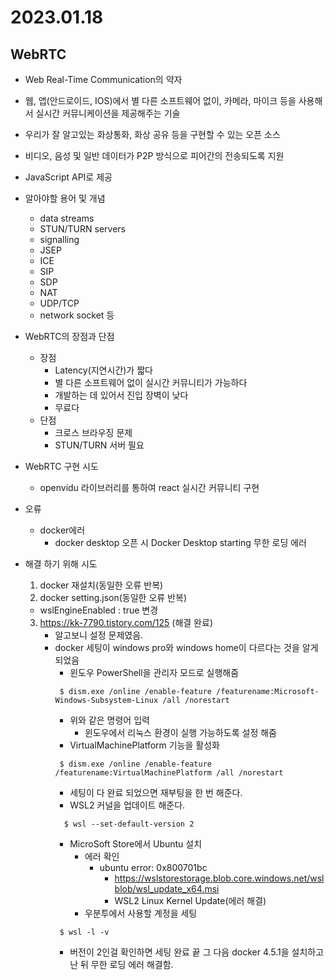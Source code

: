 # 2023.01.18

## WebRTC

- Web Real-Time Communication의 약자
- 웹, 앱(안드로이드, IOS)에서 별 다른 소프트웨어 없이, 카메라, 마이크 등을 사용해서 실시간 커뮤니케이션을 제공해주는 기술
- 우리가 잘 알고있는 화상통화, 화상 공유 등을 구현할 수 있는 오픈 소스
- 비디오, 음성 및 일반 데이터가 P2P 방식으로 피어간의 전송되도록 지원
- JavaScript API로 제공
- 알아야할 용어 및 개념

  - data streams
  - STUN/TURN servers
  - signalling
  - JSEP
  - ICE
  - SIP
  - SDP
  - NAT
  - UDP/TCP
  - network socket 등

- WebRTC의 장점과 단점

  - 장점
    - Latency(지연시간)가 짧다
    - 별 다른 소프트웨어 없이 실시간 커뮤니티가 가능하다
    - 개발하는 데 있어서 진입 장벽이 낮다
    - 무료다
  - 단점
    - 크로스 브라우징 문제
    - STUN/TURN 서버 필요

- WebRTC 구현 시도
  - openvidu 라이브러리를 통하여 react 실시간 커뮤니티 구현
- 오류
  - docker에러
    - docker desktop 오픈 시 Docker Desktop starting 무한 로딩 에러
- 해결 하기 위해 시도
  1. docker 재설치(동일한 오류 반복)
  2. docker setting.json(동일한 오류 반복)
  - wslEngineEnabled : true 변경
  3. https://kk-7790.tistory.com/125 (해결 완료)
     - 알고보니 설정 문제였음.
     - docker 세팅이 windows pro와 windows home이 다르다는 것을 알게 되었음
       - 윈도우 PowerShell을 관리자 모드로 실행해줌
       ```
        $ dism.exe /online /enable-feature /featurename:Microsoft-Windows-Subsystem-Linux /all /norestart
       ```
       - 위와 같은 명령어 입력
         - 윈도우에서 리눅스 환경이 실행 가능하도록 설정 해줌
       - VirtualMachinePlatform 기능을 활성화
       ```
        $ dism.exe /online /enable-feature /featurename:VirtualMachinePlatform /all /norestart
       ```
       - 세팅이 다 완료 되었으면 재부팅을 한 번 해준다.
       - WSL2 커널을 업데이트 해준다.
       ```
         $ wsl --set-default-version 2
       ```
       - MicroSoft Store에서 Ubuntu 설치
         - 에러 확인
           - ubuntu error: 0x800701bc
             - https://wslstorestorage.blob.core.windows.net/wslblob/wsl_update_x64.msi
             - WSL2 Linux Kernel Update(에러 해결)
         - 우분투에서 사용할 계정을 세팅
       ```
        $ wsl -l -v
       ```
       - 버전이 2인걸 확인하면 세팅 완료 끝 그 다음 docker 4.5.1을 설치하고 난 뒤 무한 로딩 에러 해결함.

